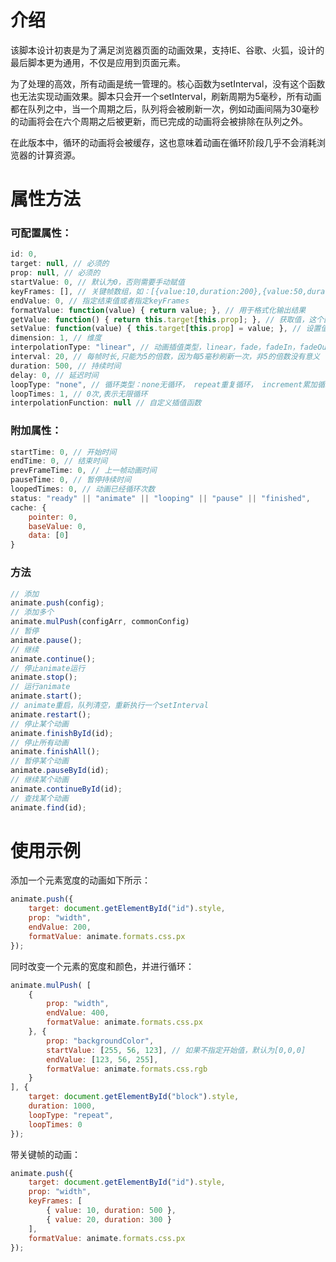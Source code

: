 # 介绍
该脚本设计初衷是为了满足浏览器页面的动画效果，支持IE、谷歌、火狐，设计的最后脚本更为通用，不仅是应用到页面元素。

为了处理的高效，所有动画是统一管理的。核心函数为setInterval，没有这个函数也无法实现动画效果。脚本只会开一个setInterval，刷新周期为5毫秒，所有动画都在队列之中，当一个周期之后，队列将会被刷新一次，例如动画间隔为30毫秒的动画将会在六个周期之后被更新，而已完成的动画将会被排除在队列之外。

在此版本中，循环的动画将会被缓存，这也意味着动画在循环阶段几乎不会消耗浏览器的计算资源。

# 属性方法

### 可配置属性：
``` javascript
id: 0,
target: null, // 必须的
prop: null, // 必须的
startValue: 0, // 默认为0，否则需要手动赋值
keyFrames: [], // 关键帧数组，如：[{value:10,duration:200},{value:50,duration:100}]
endValue: 0, // 指定结束值或者指定keyFrames
formatValue: function(value) { return value; }, // 用于格式化输出结果
getValue: function() { return this.target[this.prop]; }, // 获取值，这个函数实际上可能并没有用到
setValue: function(value) { this.target[this.prop] = value; }, // 设置值
dimension: 1, // 维度
interpolationType: "linear", // 动画插值类型，linear，fade，fadeIn，fadeOut，custom（规定使用自定插值函数）
interval: 20, // 每帧时长,只能为5的倍数，因为每5毫秒刷新一次，非5的倍数没有意义
duration: 500, // 持续时间
delay: 0, // 延迟时间
loopType: "none", // 循环类型：none无循环， repeat重复循环， increment累加循环，reverse反向循环
loopTimes: 1, // 0次,表示无限循环
interpolationFunction: null // 自定义插值函数
```
### 附加属性：
``` javascript
startTime: 0, // 开始时间
endTime: 0, // 结束时间
prevFrameTime: 0, // 上一帧动画时间
pauseTime: 0, // 暂停持续时间
loopedTimes: 0, // 动画已经循环次数
status: "ready" || "animate" || "looping" || "pause" || "finished",
cache: {
	pointer: 0,
	baseValue: 0,
	data: [0]
}
```
### 方法
``` javascript
// 添加
animate.push(config);
// 添加多个
animate.mulPush(configArr, commonConfig)
// 暂停
animate.pause();
// 继续
animate.continue();
// 停止animate运行
animate.stop();
// 运行animate
animate.start();
// animate重启，队列清空，重新执行一个setInterval
animate.restart();
// 停止某个动画
animate.finishById(id);
// 停止所有动画
animate.finishAll();
// 暂停某个动画
animate.pauseById(id);
// 继续某个动画
animate.continueById(id);
// 查找某个动画
animate.find(id);
```
# 使用示例
添加一个元素宽度的动画如下所示：
``` javascript
animate.push({
    target: document.getElementById("id").style,
    prop: "width",
    endValue: 200,
    formatValue: animate.formats.css.px
});
```
同时改变一个元素的宽度和颜色，并进行循环：
``` javascript
animate.mulPush( [
    {
        prop: "width",
        endValue: 400,
        formatValue: animate.formats.css.px
    }, {
        prop: "backgroundColor",
        startValue: [255, 56, 123], // 如果不指定开始值，默认为[0,0,0]
        endValue: [123, 56, 255],
        formatValue: animate.formats.css.rgb
    }
], {
    target: document.getElementById("block").style,
    duration: 1000,
    loopType: "repeat",
    loopTimes: 0
});
```
带关键帧的动画：
``` javascript
animate.push({
    target: document.getElementById("id").style,
    prop: "width",
	keyFrames: [
		{ value: 10, duration: 500 },
		{ value: 20, duration: 300 }
	],
    formatValue: animate.formats.css.px
});
```